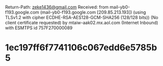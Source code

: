 Return-Path: <zeke1436@gmail.com>
Received: from mail-yb0-f193.google.com (mail-yb0-f193.google.com [209.85.213.193])
	(using TLSv1.2 with cipher ECDHE-RSA-AES128-GCM-SHA256 (128/128 bits))
	(No client certificate requested)
	by mtaiw-aak02.mx.aol.com (Internet Inbound) with ESMTPS id 757F270000089
# 1ec197ff6f7741106c067edd6e5785b5
